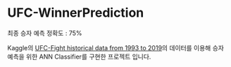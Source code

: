 # UFC-WinnerPrediction
최종 승자 예측 정확도 : 75%

Kaggle의 [UFC-Fight historical data from 1993 to 2019](<https://github.com/graykode/toeicbert>)의 데이터를 이용해 승자 예측을 위한 
ANN Classifier를 구현한 프로젝트 입니다.
